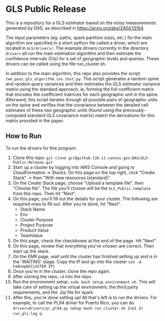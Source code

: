 # GLS Public Release
This is a repository for a GLS estimator based on the noisy measurements generated by DAS, as described in https://arxiv.org/abs/2404.13164.

The input parameters (eg: paths, spark partition sizes, etc.) for the main algorithm are specified in a short python file called a driver, which are located in `GLS/drivers/`. The example drivers currently in the directory `drivers` all run the main estimation algorithm and then estimate the confidence intervals (CIs) for a set of geographic levels and queries. These drivers can be called using the file run_cluster.sh.

In addition to the main algorithm, this repo also provides the script `two_pass_gls_algorithm_cov_test.py`. This script generates a random spine and random query variances and then estimates the GLS estimator variance matrix using the standard approach, ie, forming the full coefficient matrix that encodes the coefficient matrices for each geographic unit in the spine. Afterward, this script iterates through all possible pairs of geographic units on the spine and verifies that the covariance between the detailed cell estimates of these two geographic units (found using the previously-computed standard GLS covariance matrix) match the derivations for this matrix provided in the paper. 

## How to Run
To run the drivers for this program:

1. Clone this repo: `git clone git@github.t26.it.census.gov:DAS/GLS-Public-Release.git`
2. Start up a cluster by logging into AWS Console and going to CloudFormation -> Stacks. On this page on the top right, click "Create Stack" -> then "With new resources (standard)".
3. On the Create Stack page, choose "Upload a template file", then "Choose file". The file you'll choose will be the `GLS_Public.template` from this repo. Then hit "Next".
4. On this page, you'll fill out the details for your cluster. The following are required ones to fill out. After you're done, hit "Next".
    - Stack Name
    - Env
    - Cluster Purpose
    - Project Purpose
    - Product Value
    - TeamValue
5. On this page, check the checkboxes at the end of the page. Hit "Next".
6. On this page, review that everything you've chosen are correct. Then start up the stack.
7. On the EMR page, wait until the cluster has finished setting up and is in the 'WAITING' stage. Copy the IP and go into the cluster `ssh -A hadoop@{CLUSTER IP}`
8. Once you're in the cluster, clone the repo again.
9. After cloning the repo, `cd` into the repo.
10. Run the environment setup: `sudo bash setup_environment.sh`. This will take care of setting up the virtual environment, the third party requirements, and the .zip file for spark.
11. After this, you're done setting up! All that's left is to run the drivers. For example, to call the PL94 driver for Puerto Rico, you can do `driver=drivers/pr_pl94.py nohup bash run_cluster.sh 2>&1 1> run_gls.log &`.
